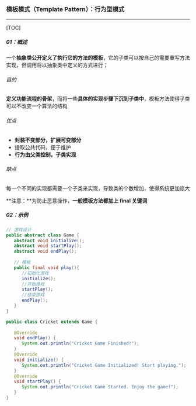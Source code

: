 ### 模板模式（Template Pattern）：行为型模式

------

[TOC]

##### 01：概述

​	一个**抽象类公开定义了执行它的方法的模板**，它的子类可以按自己的需要重写方法实现，但调用将以抽象类中定义的方式进行；

###### 目的

​	**定义功能流程的骨架**，而将一些**具体的实现步骤下沉到子类中**，模板方法使得子类可以不改变一个算法的结构

###### 优点

- **封装不变部分，扩展可变部分**
- 提取公共代码，便于维护
- **行为由父类控制，子类实现**

###### 缺点

​	每一个不同的实现都需要一个子类来实现，导致类的个数增加，使得系统更加庞大

**注意：**为防止恶意操作，**一般模板方法都加上 final 关键词**

##### 02：示例

```java
// 游戏设计
public abstract class Game {
   abstract void initialize();
   abstract void startPlay();
   abstract void endPlay();
 
   // 模板
   public final void play(){
      //初始化游戏
      initialize();
      //开始游戏
      startPlay();
      //结束游戏
      endPlay();
   }
}

public class Cricket extends Game {
 
   @Override
   void endPlay() {
      System.out.println("Cricket Game Finished!");
   }
   @Override
   void initialize() {
      System.out.println("Cricket Game Initialized! Start playing.");
   }
   @Override
   void startPlay() {
      System.out.println("Cricket Game Started. Enjoy the game!");
   }
}
```

